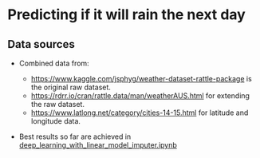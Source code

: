 # Predicting if it will rain the next day

## Data sources

- Combined data from:
  - https://www.kaggle.com/jsphyg/weather-dataset-rattle-package is the original raw dataset.
  - https://rdrr.io/cran/rattle.data/man/weatherAUS.html for extending the raw dataset.
  - https://www.latlong.net/category/cities-14-15.html for latitude and longitude data.

- Best results so far are achieved in [deep_learning_with_linear_model_imputer.ipynb](https://github.com/apethani21/aus-rain-prediction/blob/main/deep_learning_with_linear_model_imputer.ipynb)
